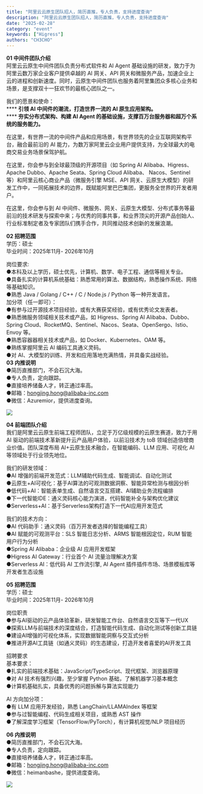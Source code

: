 ```yaml
---
title: "阿里云云原生团队招人，简历直推，专人负责，支持进度查询"
description: "阿里云云原生团队招人，简历直推，专人负责，支持进度查询"
date: "2025-02-28"
category: "event"
keywords: ["Higress"]
authors: "CH3CHO"
---
```


**01 中间件团队介绍**  
阿里云云原生中间件团队负责分布式软件和 AI Agent 基础设施的研发，致力于为阿里云数万家企业客户提供卓越的 AI 网关、API 网关和微服务产品，加速企业上云的进程和创新速度。同时，云原生中间件团队也服务着阿里集团众多核心业务和场景，是支撑双十一狂欢节的最核心团队之一。  
  
我们的愿景和使命：   
******️ 引领 AI 中间件的潮流，打造世界一流的 AI 原生应用架构。**  
******️ 夯实分布式架构、构建 AI Agent 的基础设施，支撑百万台服务器和超万个系统的服务能力。**  
  
在这里，有世界一流的中间件产品和应用场景，有世界领先的企业互联网架构平台，融合最前沿的 AI 能力，为数万家阿里云企业用户提供支持，为全球最大的电商交易业务场景保驾护航。  
  
在这里，你会参与到全球最顶级的开源项目（如 Spring AI Alibaba、Higress、Apache Dubbo、Apache Seata、Spring Cloud Alibaba、 Nacos、Sentinel 等）和阿里云核心商业产品（微服务引擎 MSE、API 网关、云原生大模型）的研发工作中，一同拓展技术的边界，既赋能阿里巴巴集团，更服务全世界的开发者用户。  
  
在这里，你会参与到 AI 中间件、微服务、网关、云原生大模型、分布式事务等最前沿的技术研发与探索中来；与优秀的同事共事，和业界顶尖的开源产品创始人、行业标准制定者及专家团队们携手合作，共同推动技术创新的发展浪潮。  
  
**02 招聘范围**  
 学历：硕士  
 毕业时间：2025年11月- 2026年10月  
  
 岗位要求:  
●本科及以上学历，硕士优先，计算机、数学、电子工程、通信等相关专业。  
●具备扎实的计算机系统基础：熟悉常用的算法、数据结构，熟悉操作系统、网络等基础知识。  
●熟悉 Java / Golang / C++ / C / Node.js / Python 等一种开发语言。   
 加分项（任⼀即可）：  
●有参与过开源技术项⽬经验，或有⼤赛获奖经验，或有优秀论⽂发表者。  
●熟悉微服务领域相关技术或产品，如 Higress、Spring AI Alibaba、Dubbo、Spring Cloud、RocketMQ、Sentinel、Nacos、Seata、OpenSergo、Istio、Envoy 等。  
●熟悉容器器相关技术或产品，如 Docker、Kubernetes、OAM 等。  
●熟练掌握阿里云 AI 编码工具通义灵码。  
●对 AI、大模型的训练、开发和应用落地充满热情，并具备实战经验。   
**03 内推说明**  
●简历直推部门，不会石沉大海。  
●专人负责，定向跟踪。  
●直接培养储备人才，转正通过率高。  
●邮箱：hongjing.hong@alibaba-inc.com  
●微信：Azuremior，提供进度查询。  
  


![](https://intranetproxy.alipay.com/skylark/lark/0/2025/png/133108/1740713594056-f9ddf384-7287-4329-8f8e-b007b4ebe640.png?x-oss-process=image%2Fformat%2Cwebp)

  
  
  
**04 前端团队介绍**  
我们是阿里云云原生前端工程师团队，立足于万亿级规模的云原生赛道，致力于用 AI 驱动的前端技术革新提升云产品用户体验，以前沿技术为 toB 领域创造倍增商业价值。团队深度布局 AI+云原生技术融合，在智能编码、LLM 应用、可视化 AI 等领域处于行业领先地位。  
  
我们的研发领域：  
●AI 增强的前端开发范式：LLM辅助代码生成、智能调试、自动化测试  
●云原生+AI可视化：基于AI算法的可观测数据洞察、智能异常检测与根因分析  
●低代码+AI：智能表单生成、自然语言交互搭建、AI辅助业务流程编排  
●下一代智能IDE：通义灵码核心能力演进，代码智能补全与架构优化建议  
●Serverless+AI：基于Serverless架构打造下一代AI应用开发范式  
  
我们的技术方向：  
●AI 代码助手：通义灵码（百万开发者选择的智能编程工具）  
●AI 赋能的可观测平台：SLS 智能日志分析、ARMS 智能根因定位，RUM 智能用户行为分析  
●Spring AI Alibaba：企业级 AI 应用开发框架  
●Higress AI Gateway：行业首个 AI 流量治理解决方案  
●Serverless AI：低代码 AI 工作流引擎, AI Agent 插件插件市场、场景模板库等开发者生态设施  
  
**05 招聘范围**  
 学历：硕士  
 毕业时间：2025年11月- 2026年10月  
  
岗位职责  
●参与AI驱动的云产品体验革新，研发智能工作台、自然语言交互等下一代UX  
●探索LLM与前端技术的深度结合，打造智能代码生成、自动化测试等创新工具链  
●建设AI增强的可视化体系，实现数据智能洞察与交互式分析  
●推进开源AI工具链（如通义灵码）的生态建设，打造开发者喜爱的AI开发工具  
  
招聘要求  
基本要求：  
●扎实的前端技术基础：JavaScript/TypeScript、现代框架、浏览器原理  
●对 AI 技术有强烈兴趣，至少掌握 Python 基础，了解机器学习基本概念  
●计算机基础扎实，具备优秀的问题拆解与算法实现能力  
  
AI 方向加分项：  
●有 LLM 应用开发经验，熟悉 LangChain/LLAMAIndex 等框架  
●参与过智能编程、代码生成相关项目，或熟悉 AST 操作  
●了解深度学习框架（TensorFlow/PyTorch），有计算机视觉/NLP 项目经历  
  
**06 内推说明**  
●简历直推部门，不会石沉大海。  
●专人负责，定向跟踪。  
●直接培养储备人才，转正通过率高。  
●邮箱：hongjing.hong@alibaba-inc.com  
●微信：heimanbashe，提供进度查询。  
  


![](https://intranetproxy.alipay.com/skylark/lark/0/2025/png/133108/1740720581964-ae3e3f4d-3ed3-4cb3-8c47-68c5423507a4.png?x-oss-process=image%2Fformat%2Cwebp)


